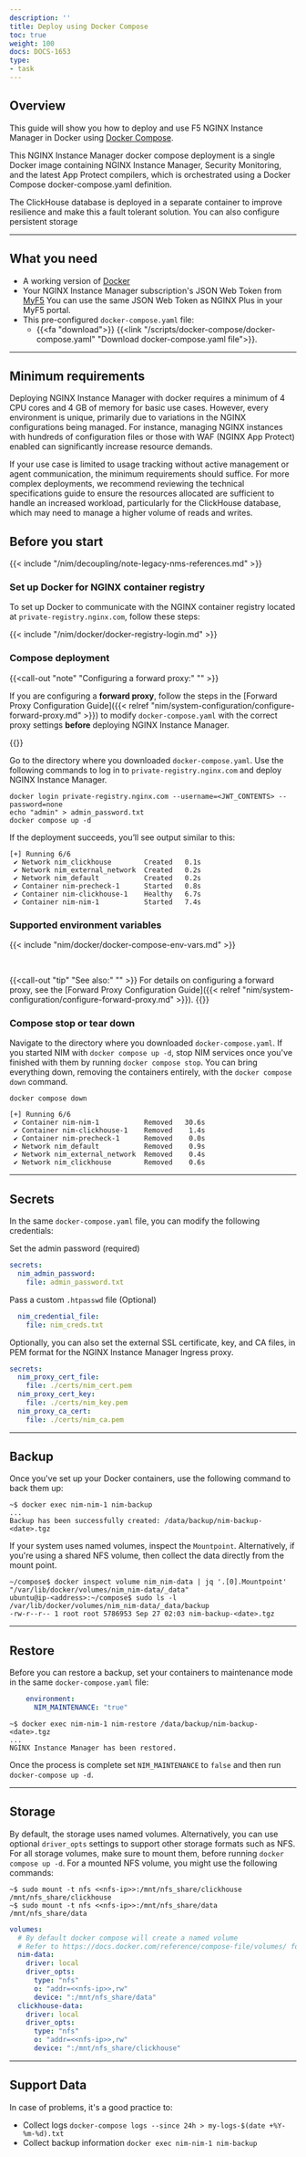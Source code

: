 ```yaml
---
description: ''
title: Deploy using Docker Compose
toc: true
weight: 100
docs: DOCS-1653
type:
- task
---
```


## Overview

This guide will show you how to deploy and use F5 NGINX Instance Manager in Docker using [Docker Compose](https://docs.docker.com/compose/). 

This NGINX Instance Manager docker compose deployment is a single Docker image containing NGINX Instance Manager, Security Monitoring, and the latest App Protect compilers, which is orchestrated using a Docker Compose docker-compose.yaml definition. 

The ClickHouse database is deployed in a separate container to improve resilience and make this a fault tolerant solution. You can also configure persistent storage

---

## What you need

- A working version of [Docker](https://docs.docker.com/get-docker/)
- Your NGINX Instance Manager subscription's JSON Web Token from [MyF5](https://my.f5.com/manage/s/subscriptions) You can use the same JSON Web Token as NGINX Plus in your MyF5 portal.
- This pre-configured `docker-compose.yaml` file:
  - {{<fa "download">}} {{<link "/scripts/docker-compose/docker-compose.yaml" "Download docker-compose.yaml file">}}.
  
---

## Minimum requirements

Deploying NGINX Instance Manager with docker requires a minimum of 4 CPU cores and 4 GB of memory for basic use cases. However, every environment is unique, primarily due to variations in the NGINX configurations being managed. For instance, managing NGINX instances with hundreds of configuration files or those with WAF (NGINX App Protect) enabled can significantly increase resource demands.

If your use case is limited to usage tracking without active management or agent communication, the minimum requirements should suffice. For more complex deployments, we recommend reviewing the technical specifications guide to ensure the resources allocated are sufficient to handle an increased workload, particularly for the ClickHouse database, which may need to manage a higher volume of reads and writes.

## Before you start

{{< include "/nim/decoupling/note-legacy-nms-references.md" >}}

### Set up Docker for NGINX container registry

To set up Docker to communicate with the NGINX container registry located at `private-registry.nginx.com`, follow these steps:

{{< include "/nim/docker/docker-registry-login.md" >}}

### Compose deployment

{{<call-out "note" "Configuring a forward proxy:" "" >}}

If you are configuring a **forward proxy**, follow the steps in the [Forward Proxy Configuration Guide]({{< relref "nim/system-configuration/configure-forward-proxy.md" >}}) to modify `docker-compose.yaml` with the correct proxy settings **before** deploying NGINX Instance Manager.

{{</call-out>}}

Go to the directory where you downloaded `docker-compose.yaml`. Use the following commands to log in to `private-registry.nginx.com` and deploy NGINX Instance Manager.

```shell
docker login private-registry.nginx.com --username=<JWT_CONTENTS> --password=none
echo "admin" > admin_password.txt
docker compose up -d
```

If the deployment succeeds, you’ll see output similar to this:

```text
[+] Running 6/6
 ✔ Network nim_clickhouse        Created   0.1s
 ✔ Network nim_external_network  Created   0.2s
 ✔ Network nim_default           Created   0.2s
 ✔ Container nim-precheck-1      Started   0.8s
 ✔ Container nim-clickhouse-1    Healthy   6.7s
 ✔ Container nim-nim-1           Started   7.4s
 ```

### Supported environment variables

{{< include "nim/docker/docker-compose-env-vars.md" >}}

<br>

{{<call-out "tip" "See also:" "" >}} 
For details on configuring a forward proxy, see the [Forward Proxy Configuration Guide]({{< relref "nim/system-configuration/configure-forward-proxy.md" >}}).
{{</call-out>}}

### Compose stop or tear down

Navigate to the directory where you downloaded `docker-compose.yaml`. If you started NIM with `docker compose up -d`, stop NIM services once you've finished with them by running `docker compose stop`. You can bring everything down, removing the containers entirely, with the `docker compose down` command.

```shell
docker compose down
```
```
[+] Running 6/6
 ✔ Container nim-nim-1           Removed   30.6s
 ✔ Container nim-clickhouse-1    Removed    1.4s
 ✔ Container nim-precheck-1      Removed    0.0s
 ✔ Network nim_default           Removed    0.9s
 ✔ Network nim_external_network  Removed    0.4s
 ✔ Network nim_clickhouse        Removed    0.6s
```

---

## Secrets

In the same `docker-compose.yaml` file, you can modify the following credentials:

Set the admin password (required)

```yaml
secrets:
  nim_admin_password:
    file: admin_password.txt
```

Pass a custom `.htpasswd` file (Optional)

```yaml
  nim_credential_file:
    file: nim_creds.txt
```

Optionally, you can also set the external SSL certificate, key, and CA files, in PEM format for the NGINX Instance Manager Ingress proxy.

```yaml
secrets:
  nim_proxy_cert_file:
    file: ./certs/nim_cert.pem
  nim_proxy_cert_key:
    file: ./certs/nim_key.pem
  nim_proxy_ca_cert:
    file: ./certs/nim_ca.pem
```

---

## Backup 

Once you've set up your Docker containers, use the following command to back them up:

```shell
~$ docker exec nim-nim-1 nim-backup
...
Backup has been successfully created: /data/backup/nim-backup-<date>.tgz
```

If your system uses named volumes, inspect the `Mountpoint`. Alternatively, if you're using a shared NFS volume, then collect the data directly from the mount point.

```shell
~/compose$ docker inspect volume nim_nim-data | jq '.[0].Mountpoint'
"/var/lib/docker/volumes/nim_nim-data/_data"
ubuntu@ip-<address>:~/compose$ sudo ls -l /var/lib/docker/volumes/nim_nim-data/_data/backup
-rw-r--r-- 1 root root 5786953 Sep 27 02:03 nim-backup-<date>.tgz
```

---

## Restore 

Before you can restore a backup, set your containers to maintenance mode in the same `docker-compose.yaml` file:

```yaml
    environment:
      NIM_MAINTENANCE: "true"
```

```shell
~$ docker exec nim-nim-1 nim-restore /data/backup/nim-backup-<date>.tgz
...
NGINX Instance Manager has been restored.
```

Once the process is complete set `NIM_MAINTENANCE` to `false` and then run `docker-compose up -d`.

---

## Storage

By default, the storage uses named volumes. Alternatively, you can use optional `driver_opts` settings to support other storage formats such as NFS.
For all storage volumes, make sure to mount them, before running `docker compose up -d`. For a mounted NFS volume, you might use the following commands:

```shell
~$ sudo mount -t nfs <<nfs-ip>>:/mnt/nfs_share/clickhouse /mnt/nfs_share/clickhouse
~$ sudo mount -t nfs <<nfs-ip>>:/mnt/nfs_share/data /mnt/nfs_share/data
```

```yaml
volumes:
  # By default docker compose will create a named volume 
  # Refer to https://docs.docker.com/reference/compose-file/volumes/ for additional storage options such as NFS 
  nim-data:
    driver: local
    driver_opts:
      type: "nfs"
      o: "addr=<<nfs-ip>>,rw"
      device: ":/mnt/nfs_share/data"
  clickhouse-data:
    driver: local
    driver_opts:
      type: "nfs"
      o: "addr=<<nfs-ip>>,rw"
      device: ":/mnt/nfs_share/clickhouse"
```

---

## Support Data 

In case of problems, it's a good practice to:

- Collect logs `docker-compose logs --since 24h > my-logs-$(date +%Y-%m-%d).txt`
- Collect backup information `docker exec nim-nim-1 nim-backup`
